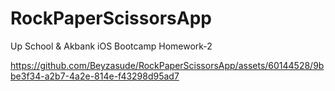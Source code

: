 # RockPaperScissorsApp
Up School &amp; Akbank iOS Bootcamp Homework-2


https://github.com/Beyzasude/RockPaperScissorsApp/assets/60144528/9bbe3f34-a2b7-4a2e-814e-f43298d95ad7

